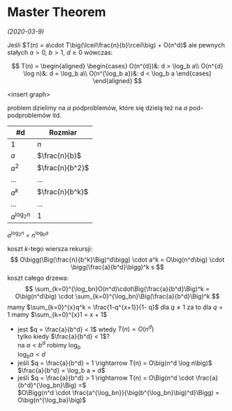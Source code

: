 # Master Theorem
*(2020-03-9)*

Jeśli $T(n) = a\cdot T\big(\lceil\frac{n}{b}\rceil\big) + O(n^d)$ ale pewnych stałych $a > 0$, $b > 1$, $d \ge 0$ wówczas:

$$
T(n) =
\begin{aligned}
\begin{cases}
  O(n^{d})&: d > \log_b a\\
  O(n^{d} \log n)&: d = \log_b a\\
  O(n^{\log_b a})&: d < \log_b a
\end{cases}
\end{aligned}
$$

\<insert graph>

problem dzielimy na $a$ podproblemów, które się dzielą też na $a$ pod-podproblemów itd.

| #d            | Rozmiar         |
| ------------- | --------------- |
| $1$           | $n$             |
| $a$           | $\frac{n}{b}$   |
| $a^2$         | $\frac{n}{b^2}$ |
| ...           | ...             |
| $a^k$         | $\frac{n}{b^k}$ |
| ...           | ...             |
| $a^{\log_2n}$ | $1$             |

$a^{\log_2n}$ = $n^{\log_ba}$

koszt $k$-tego wiersza rekursji:
$$
O\bigg(\Big(\frac{n}{b^k}\Big)^d\bigg) \cdot a^k = O\big(n^d\big) \cdot \bigg(\frac{a}{b^d}\bigg)^k s
$$
koszt całego drzewa:
$$
\sum_{k=0}^{\log_bn}O(n^d)\cdot\Big(\frac{a}{b^d}\Big)^k = O\big(n^d\big) \cdot \sum_{k=0}^{\log_bn}\Big(\frac{a}{b^d}\Big)^k
$$
mamy $\sum_{k=0}^{x}q^k = \frac{1-q^{x+1}}{1- q}$ dla $q \neq 1$
za to dla $q = 1$ mamy $\sum_{k=0}^{x}1 = x + 1$

- jest $q = \frac{a}{b^d} < 1$ wtedy $T(n) = O(n^d)$\
  tylko kiedy $\frac{a}{b^d} < 1$?\
  na $a < b^d$ robimy $\log_b$\
  $\log_ba < d$
- jeśli $q = \frac{a}{b^d} = 1 \rightarrow T(n) = O\big(n^d \log n\big)$\
  $\frac{a}{b^d} = \log_b a = d$
- jeśli $q = \frac{a}{b^d} > 1 \rightarrow T(n) = O\Big(n^d \cdot \frac{a}{b^d}^{\log_bn}\Big) =$\
  $O\Bigg(n^d \cdot \frac{a^{\log_bn}}{\big(b^{\log_bn}\big)^d}\Bigg) = O\big(n^{\log_ba}\big)$
